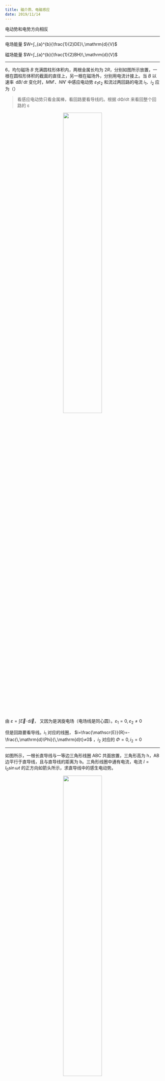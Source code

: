 ```yaml
---
title: 磁介质、电磁感应
date: 2019/11/14
---
```


电动势和电势方向相反

---

电场能量 $W=∫_{a}^{b}{\frac{1}{2}DE}\,\mathrm{d}{V}$

磁场能量 $W=∫_{a}^{b}{\frac{1}{2}BH}\,\mathrm{d}{V}$

---

6，均匀磁场 $B$ 充满圆柱形体积内，两根金属长均为 $2R$，分别如图所示放置，一根在圆柱形体积的截面的直径上，另一根在磁场外，分别用电流计接上。当 $B$ 以速率 $\,\mathrm{d}B/\,\mathrm{d}t$ 变化时，$MM'、NN'$ 中感应电动势 $ε_{1} ε_{2}$ 和流过两回路的电流 $i_{1}、i_{2}$ 应为（）

> 看感应电动势只看金属棒，看回路要看导线的。根据 dΦ/dt 来看回整个回路的 ε 

<div align=center>
<img src="https://i.imgur.com/aC1gNf3.png" width = "50%" />
</div>

由 $ε=∫{\vec E}⋅\,\mathrm{d}{\vec{l}}$， 又因为是涡旋电场（电场线是同心圆）。$ε_{1}=0,ε_{2}≠0$

但是回路要看导线。$i_{1}$ 对应的线圈， $i=\frac{\mathscr{E}}{R}=-\frac{\,\mathrm{d}\Phi}{\,\mathrm{d}t}≠0$ ，$i_{2}$ 对应的 $\Phi=0,i_{2}=0$

---

如图所示，一根长直导线与一等边三角形线圈 ABC 共面放置，三角形高为 h，AB 边平行于直导线，且与直导线的距离为 b。三角形线圈中通有电流，电流 $I=I_{0}\sin ω t$ 的正方向如箭头所示，求直导线中的感生电动势。

<div align=center>
<img src="https://i.imgur.com/mk3mjye.png" width = "50%"/>
</div>

很明显正着做 gg，利用互感互换身份。

设直导线中通电流 $i$，计算直导线在线圈中产生的磁通量 $φ$；通过计算互感系数 $M=\Phi/i$，进而求感生电动势。

设直导线通过电流 i

$$
B=\frac{μ_{0} i}{2π r}\\{}\\
\,\mathrm{d}S=\frac{b+h-r}{\sqrt{3}}⋅2\,\mathrm{d}r\\{}\\
\Phi=∫_{b}^{b+h}B⋅\,\mathrm{d}S=-\frac{i μ_{0} \left((b+h) \ln \left(\frac{b}{b+h}\right)+h\right)}{\sqrt{3} π }\\{}\\
M=\frac{\Phi}{i},ε_i=-M\frac{\,\mathrm{d}I}{\,\mathrm{d}t}=-MI_{0} ω \cos ω t
$$

---

同电缆由半径为 $a$ 的长直导线和与它共轴的导体薄圆筒构成，圆简的半径为 $b$，如图所示。导线与圆筒间充满介电常数为 $ε$、磁导率为 $μ$ 的均匀介质，当电缆的一端接上负载电阻 $R$，另一端加上电势差时，试证明：

如果 $R=\frac{1}{2 π} \sqrt{\frac{μ}{ε}} \ln \frac{b}{a}$ ，则导线与圆筒间的电场能量等于磁场能量。

<div align=center>
<img src="https://i.imgur.com/FhJdP4J.jpg" width = "70%" />
</div>

$∫_{a}^{b}{\frac{1}{2}DE}\,\mathrm{d}{V}=∫_{a}^{b}{\frac{1}{2}BH}\,\mathrm{d}{V}⟹DE=BH$

设电荷面密度 $λ$

$$
∮_{S}\vec{D}⋅\,\mathrm{d}S=Q\\{}\\
D=\frac{λ}{2πr},E=D/ε\\{}\\
U=∫_{a}^{b}{\vec{E}}⋅\,\mathrm{d}{\vec{l}}=\frac{λ}{2πε}\ln\frac{b}{a}\\{}\\
E=\frac{1}{r}\frac{U}{\ln\frac{b}{a}}
$$

$$
∮_{S}\vec{H}⋅\,\mathrm{d}l=I,H=\frac{U/R}{2πr}
$$

然后 $\frac{1}{2}BH=\frac{1}{2}DE⟹μHH=εEE$ 即得

> 本题中，因为 $Q$ 不知，但是 $U$ 已知，所以计算电能的时候，先设一个密度 $λ$，然后通过代换消掉。

---

点电荷 $q$ 以角速度 $ω$ 做半径为 $R$ 的圆周运动，如图所示。设 $t=0$ 时，点电荷在 $x_{0}=R,y_{0}=0$ 处，则圆心 $O$ 点的位移电流密度

<div align=center>
<img src="https://i.imgur.com/35yRDsn.png" width = "50%" />
</div>

> 这题想象有个以 $q$ 为圆心，半径 $R$ 的球就可以了

$$
\begin{aligned}
\vec{D} &=\frac{q}{4 π R^{2}}\left(-\vec{r}_{0}\right)=-\frac{q}{4 π R^{2}}(\cos ω  t \vec{i}+\sin ω  t \vec{j}) \\
\vec{j} &=\frac{\,\mathrm{d} \vec{D}}{\,\mathrm{d} t}=\frac{q ω}{4 π R^{2}}(\sin ω t \vec{i}-\cos ω t \vec{j}) 
\end{aligned}
$$

---

一长为 $l$、总匝数为 $N$ 的细长密绕的螺线管内通有变化电流 $I=I_{0}\mathrm{e}^{-αt}$ （ $I_{0}、α$ 都为大于零的常数），则螺线管内距轴线为 $r$ 处的磁感应强度的大小 $B=$，电场强度的大小 $E=$

螺线管内部 B 匀强

$$
B=μ_{0}\frac{N}{l}I_{0}\mathrm{e}^{-αt}
$$

电势和电动势方向相反，带个 - 号

$$
U=-ε\\∮_{L}\vec{E}⋅\,\mathrm{d}\vec{l}=-∫_{S}^{}{\frac{∂B}{∂t}}⋅\,\mathrm{d}{\vec S}
$$

$$
E⋅2πr=--αμ_{0}\frac{N}{l}I_{0}\mathrm{e}^{-αt}⋅πr^{2},E=αμ_{0}\frac{N}{l}I_{0}\mathrm{e}^{-αt}⋅\frac r2
$$

---

矩形截面螺绕环（尺寸如图所示）上绕有 $N$ 匝线圈，已知线圈中通有电流 $I$，通过螺绕环截面的磁通量为 $\Phi=\frac{μ_{0}NIh}{2π}$，则螺绕环内外半径之比为 \_；螺绕环的自感系数为 \_

<div align=center>
<img src="https://i.imgur.com/ucmbBly.png" width = "50%" />
</div>

$$
B=μ_{0} \frac{N}{2 π r} I
$$

$$
∫\,\mathrm{d}\Phi=∫B\,\mathrm{d}S=∫_{R_{1}}^{R_{2}}{μ_{0} \frac{N}{2 π r} I}\,\mathrm{d}{r}=\frac{μ_{0} N I h}{2 π} \ln \frac{R_{2}}{R_{1}}=\frac{μ_{0}NIh}{2π}
$$

∴ $R_{2}/R_{1}=\mathrm{e}$

$$
M=\frac{N\Phi}{I}=\frac{μ_{0}N^{2}h}{2π}
$$

---

